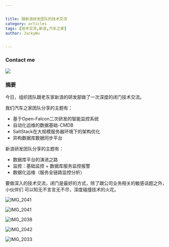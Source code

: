 ```yaml
---


title: 跟新浪研发团队的技术交流
category: articles
tags: [技术交流,新浪,汽车之家]
author: JackyWu


---
```


### Contact me

![](/images/weixin-pic-jackywu.jpg)

### 摘要

今日，组织团队跟老东家新浪的研发部做了一次深度的闭门技术交流。

我们汽车之家团队分享的主题有：

- 基于Open-Falcon二次研发的智能监控系统
- 自动化运维的数据基础-CMDB
- SaltStack在大规模服务器环境下的架构优化
- 异构数据库数据同步平台

新浪研发团队分享的主题有：

- 数据库平台的演进之路
- 监控：基础监控 + 数据库服务监控报警
- 数据化运维（服务全链路监控分析）

要做深入的技术交流，闭门是最好的方式，除了跟公司业务相关的敏感话题之外，小伙伴们
可以知无不言言无不尽，深度碰撞技术的火花。

![IMG_2041](/images/technical_exchange/sina/IMG_2040.JPG)



![IMG_2041](/images/technical_exchange/sina/IMG_2041.JPG)



![IMG_2038](/images/technical_exchange/sina/IMG_2038.JPG)



![IMG_2042](/images/technical_exchange/sina/IMG_2042.JPG)



![IMG_2033](/images/technical_exchange/sina/IMG_2033.JPG)
